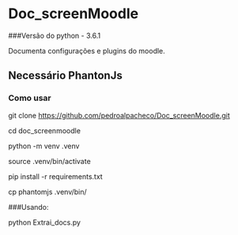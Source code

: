 # Doc_screenMoodle

###Versão do python - 3.6.1

Documenta configurações e plugins do moodle.

## Necessário PhantonJs

### Como usar ###

git clone https://github.com/pedroalpacheco/Doc_screenMoodle.git

cd doc_screenmoodle

python -m venv .venv

source .venv/bin/activate

pip install -r requirements.txt

cp phantomjs .venv/bin/


###Usando:

python Extrai_docs.py

